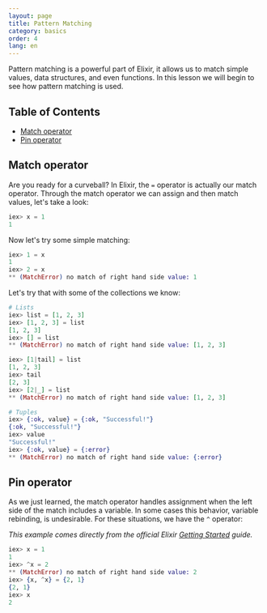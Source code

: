 ```yaml
---
layout: page
title: Pattern Matching
category: basics
order: 4
lang: en
---
```


Pattern matching is a powerful part of Elixir, it allows us to match simple values, data structures, and even functions.  In this lesson we will begin to see how pattern matching is used.

## Table of Contents

- [Match operator](#match-operator)
- [Pin operator](#pin-operator)

## Match operator

Are you ready for a curveball?  In Elixir, the `=` operator is actually our match operator.  Through the match operator we can assign and then match values, let's take a look:

```elixir
iex> x = 1
1
```

Now let's try some simple matching:

```elixir
iex> 1 = x
1
iex> 2 = x
** (MatchError) no match of right hand side value: 1
```

Let's try that with some of the collections we know:

```elixir
# Lists
iex> list = [1, 2, 3]
iex> [1, 2, 3] = list
[1, 2, 3]
iex> [] = list
** (MatchError) no match of right hand side value: [1, 2, 3]

iex> [1|tail] = list
[1, 2, 3]
iex> tail
[2, 3]
iex> [2|_] = list
** (MatchError) no match of right hand side value: [1, 2, 3]

# Tuples
iex> {:ok, value} = {:ok, "Successful!"}
{:ok, "Successful!"}
iex> value
"Successful!"
iex> {:ok, value} = {:error}
** (MatchError) no match of right hand side value: {:error}
```

## Pin operator

As we just learned, the match operator handles assignment when the left side of the match includes a variable.  In some cases this behavior, variable rebinding, is undesirable.  For these situations, we have the `^` operator:

_This example comes directly from the official Elixir [Getting Started](http://elixir-lang.org/getting-started/pattern-matching.html) guide._

```elixir
iex> x = 1
1
iex> ^x = 2
** (MatchError) no match of right hand side value: 2
iex> {x, ^x} = {2, 1}
{2, 1}
iex> x
2
```
